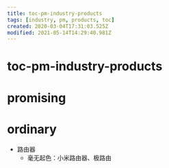 ```yaml
---
title: toc-pm-industry-products
tags: [industry, pm, products, toc]
created: 2020-03-04T17:31:03.525Z
modified: 2021-05-14T14:29:40.981Z
---
```


# toc-pm-industry-products

# promising

# ordinary

- 路由器
  - 毫无起色：小米路由器、极路由

